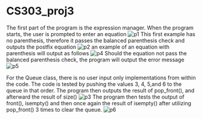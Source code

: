 # CS303_proj3
The first part of the program is the expression manager. When the program starts, the user is prompted to enter an equation ![p1](https://github.com/IsaOrtiz08/CS303_proj3/assets/113536391/16f75840-a49d-4683-91a0-d56c64f6b3aa) This first example has no parenthesis, therefore it passes the balanced parenthesis check and outputs the postfix equation ![p2](https://github.com/IsaOrtiz08/CS303_proj3/assets/113536391/1530cc14-beb0-4638-8f17-42851bbc2a2d) an example of an equation with parenthesis will output as follows ![p4](https://github.com/IsaOrtiz08/CS303_proj3/assets/113536391/869f8bb9-ace5-4d1d-9d8d-696793de99b3)
Should the equation not pass the balanced parenthesis check, the program will output the error message![p5](https://github.com/IsaOrtiz08/CS303_proj3/assets/113536391/408df9c1-2cd2-4ac1-a543-13b7bc1d42ad)

For the Queue class, there is no user input only implementations from within the code. The code is tested by pushing the values 3, 4, 5,and 6 to the queue in that order. The program then outputs the result of pop_front(), and afterward the result of size()
![p3](https://github.com/IsaOrtiz08/CS303_proj3/assets/113536391/2ce8bab8-bbee-4bf1-84bf-6138e16de5f1)
The program then tests the output of front(), isempty() and then once again the result of isempty() after utilizing pop_front() 3 times to clear the queue.
![p6](https://github.com/IsaOrtiz08/CS303_proj3/assets/113536391/cb4848d8-df91-4a45-ade9-2eb769d8a7b5)
